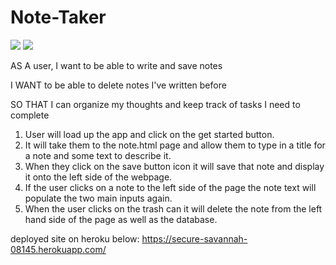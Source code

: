 # Note-Taker
![](note-taker-express.png)
![](note-taker-express2.png)

AS A user, I want to be able to write and save notes

I WANT to be able to delete notes I've written before

SO THAT I can organize my thoughts and keep track of tasks I need to complete

1. User will load up the app and click on the get started button.  
2. It will take them to the note.html page and allow them to type in a title for a note and some text to describe it. 
3. When they click on the save button icon it will save that note and display it onto the left side of the webpage. 
4. If the user clicks on a note to the left side of the page the note text will populate the two main inputs again. 
5. When the user clicks on the trash can it will delete the note from the left hand side of the page as well as the database. 

deployed site on heroku below:
https://secure-savannah-08145.herokuapp.com/